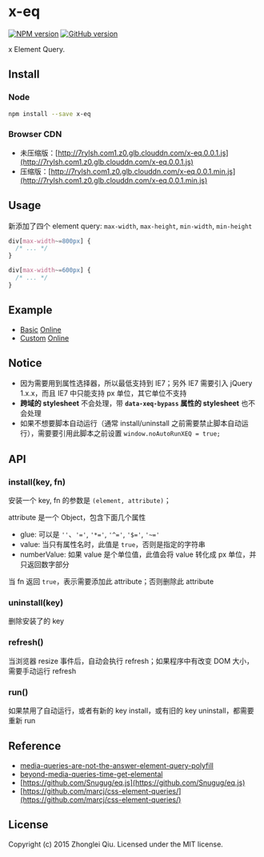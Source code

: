 # x-eq
[![NPM version](https://badge.fury.io/js/x-eq.svg)](https://npmjs.org/package/x-eq)
[![GitHub version][git-tag-image]][project-url]
<!--
[![Build Status][travis-image]][travis-url]
[![Dependency Status][daviddm-url]][daviddm-image]
[![Code Climate][climate-image]][climate-url]
[![Coverage Status][coveralls-image]][coveralls-url]
-->

x Element Query.

## Install


### Node

```bash
npm install --save x-eq
```


### Browser CDN

* 未压缩版：[http://7rylsh.com1.z0.glb.clouddn.com/x-eq.0.0.1.js](http://7rylsh.com1.z0.glb.clouddn.com/x-eq.0.0.1.js)
* 压缩版：[http://7rylsh.com1.z0.glb.clouddn.com/x-eq.0.0.1.min.js](http://7rylsh.com1.z0.glb.clouddn.com/x-eq.0.0.1.min.js)


## Usage

新添加了四个 element query: `max-width`, `max-height`, `min-width`, `min-height`

```css
div[max-width~=800px] {
  /* ... */
}

div[max-width~=600px] {
  /* ... */
}
```

## Example

* [Basic](./examples/basic.html) [Online](http://7u2rjq.com1.z0.glb.clouddn.com/da-3d538d4ba1540ddecdeb4899367ccbe1.html)
* [Custom](./examples/custom.html) [Online](http://7u2rjq.com1.z0.glb.clouddn.com/da-7c3027c5beb6037d6d680482cb2001eb.html)


## Notice
* 因为需要用到属性选择器，所以最低支持到 IE7；另外 IE7 需要引入 jQuery 1.x.x，而且 IE7 中只能支持 px 单位，其它单位不支持
* **跨域的 stylesheet** 不会处理，带 **`data-xeq-bypass` 属性的 stylesheet**  也不会处理
* 如果不想要脚本自动运行（通常 install/uninstall 之前需要禁止脚本自动运行），需要要引用此脚本之前设置 `window.noAutoRunXEQ = true;`


## API

### install(key, fn)

安装一个 key, fn 的参数是 `(element, attribute)`；

attribute 是一个 Object，包含下面几个属性

* glue: 可以是 `''`、`'='`, `'*='`, `'^='`, `'$='`, `'~='`
* value: 当只有属性名时，此值是 `true`，否则是指定的字符串
* numberValue: 如果 value 是个单位值，此值会将 value 转化成 px 单位，并只返回数字部分

当 fn 返回 `true`，表示需要添加此 attribute；否则删除此 attribute

### uninstall(key)

删除安装了的 key


### refresh()

当浏览器 resize 事件后，自动会执行 refresh；如果程序中有改变 DOM 大小，需要手动运行 refresh

### run()

如果禁用了自动运行，或者有新的 key install，或有旧的 key uninstall，都需要重新 run



## Reference
* [media-queries-are-not-the-answer-element-query-polyfill](http://www.smashingmagazine.com/2013/06/media-queries-are-not-the-answer-element-query-polyfill/)
* [beyond-media-queries-time-get-elemental](http://www.sitepoint.com/beyond-media-queries-time-get-elemental/)
* [https://github.com/Snugug/eq.js](https://github.com/Snugug/eq.js)
* [https://github.com/marcj/css-element-queries/](https://github.com/marcj/css-element-queries/)



## License

Copyright (c) 2015 Zhonglei Qiu. Licensed under the MIT license.



[project-url]: https://github.com/qiu8310/x-eq
[git-tag-image]: http://img.shields.io/github/tag/qiu8310/x-eq.svg
[climate-url]: https://codeclimate.com/github/qiu8310/x-eq
[climate-image]: https://codeclimate.com/github/qiu8310/x-eq/badges/gpa.svg
[travis-url]: https://travis-ci.org/qiu8310/x-eq
[travis-image]: https://travis-ci.org/qiu8310/x-eq.svg?branch=master
[daviddm-url]: https://david-dm.org/qiu8310/x-eq.svg?theme=shields.io
[daviddm-image]: https://david-dm.org/qiu8310/x-eq
[coveralls-url]: https://coveralls.io/r/qiu8310/x-eq
[coveralls-image]: https://coveralls.io/repos/qiu8310/x-eq/badge.png

